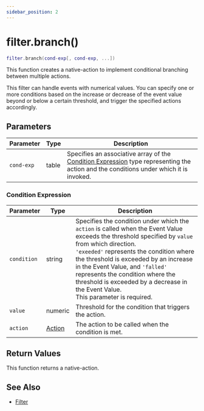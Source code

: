 ```yaml
---
sidebar_position: 2
---
```


# filter.branch()
```lua
filter.branch(cond-exp[, cond-exp, ...])
```
This function creates a native-action to implement conditional branching between multiple actions.<br/>

This filter can handle events with numerical values.
You can specify one or more conditions based on the increase or decrease of the event value beyond or below a certain threshold, and trigger the specified actions accordingly.

## Parameters
|Parameter|Type|Description|
|-|-|-|
|`cond-exp`|table|Specifies an associative array of the [Condition Expression](#condition-expression) type representing the action and the conditions under which it is invoked.

### Condition Expression
|Parameter|Type|Description|
|-|-|-|
|`condition`|string|Specifies the condition under which the `action` is called when the Event Value exceeds the threshold specified by `value` from which direction.<br/>`'exeeded'` represents the condition where the threshold is exceeded by an increase in the Event Value, and `'falled'` represents the condition where the threshold is exceeded by a decrease in the Event Value.<br/>This parameter is required.
|`value`|numeric|Threshold for the condition that triggers the action.
|`action`|[Action](/guide/event-action-mapping#action)|The action to be called when the condition is met.

## Return Values
This function returns a native-action.

## See Also
- [Filter](/guide/event-action-mapping#filter)